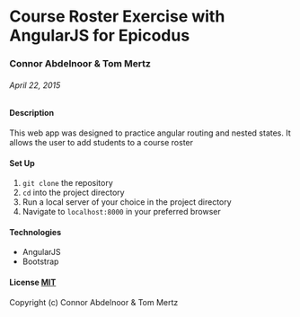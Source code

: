# Course Roster Exercise with AngularJS for Epicodus

### Connor Abdelnoor & Tom Mertz

###### April 22, 2015

#### Description

This web app was designed to practice angular routing and nested states. It allows the user to add students to a course roster

#### Set Up

1. `git clone` the repository
2. `cd` into the project directory
3. Run a local server of your choice in the project directory
4. Navigate to `localhost:8000` in your preferred browser

#### Technologies

* AngularJS
* Bootstrap

#### License [MIT](https://gist.github.com/tfmertz/f59650110a594d4e226b)

Copyright (c) Connor Abdelnoor & Tom Mertz
